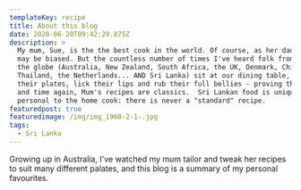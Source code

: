 ```yaml
---
templateKey: recipe
title: About this blog
date: 2020-06-20T09:42:29.875Z
description: >
  My mum, Sue, is the the best cook in the world. Of course, as her daughter, I
  may be biased. But the countless number of times I've heard folk from all over
  the globe (Australia, New Zealand, South Africa, the UK, Denmark, China,
  Thailand, the Netherlands... AND Sri Lanka) sit at our dining table, clean
  their plates, lick their lips and rub their full bellies - proving that, time
  and time again, Mum's recipes are classics.  Sri Lankan food is uniquely
  personal to the home cook: there is never a "standard" recipe. 
featuredpost: true
featuredimage: /img/img_1960-2-1-.jpg
tags:
  - Sri Lanka
---
```

Growing up in Australia, I've watched my mum tailor and tweak her recipes to suit many different palates, and this blog is a summary of my personal favourites.